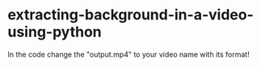 # extracting-background-in-a-video-using-python

In the code change the "output.mp4" to your video name with its format!
